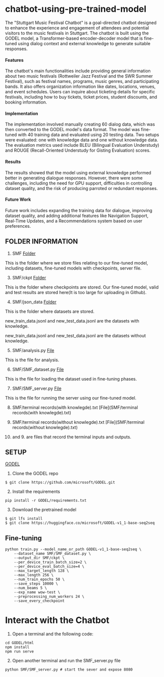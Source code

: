 # chatbot-using-pre-trained-model
The "Stuttgart Music Festival Chatbot" is a goal-directed chatbot designed to enhance the experience and engagement of attendees and potential visitors to the music festivals in Stuttgart. The chatbot is built using the GODEL model, a Transformer-based encoder-decoder model that is fine-tuned using dialog context and external knowledge to generate suitable responses.<br>

#### Features
The chatbot's main functionalities include providing general information about two music festivals (Rottweiler Jazz Festival and the SWR Summer Festival), such as festival names, programs, music genres, and participating bands. It also offers organization information like dates, locations, venues, and event schedules. Users can inquire about ticketing details for specific festivals, including how to buy tickets, ticket prices, student discounts, and booking information.

#### Implementation
The implementation involved manually creating 60 dialog data, which was then converted to the GODEL model's data format. The model was fine-tuned with 40 training data and evaluated using 20 testing data. Two setups were evaluated: one with knowledge data and one without knowledge data. The evaluation metrics used include BLEU (Bilingual Evaluation Understudy) and ROUGE (Recall-Oriented Understudy for Gisting Evaluation) scores.

#### Results
The results showed that the model using external knowledge performed better in generating dialogue responses. However, there were some challenges, including the need for GPU support, difficulties in controlling dataset quality, and the risk of producing parroted or redundant responses.

#### Future Work
Future work includes expanding the training data for dialogue, improving dataset quality, and adding additional features like Navigation Support, Real-Time Updates, and a Recommendations system based on user preferences.
<br>

## FOLDER INFORMATION
1. SMF
[Folder](SMF)

This is the folder where we store files relating to our fine-tuned model, including datasets, fine-tuned models with checkpoints, server file. 

3. SMF/ckpt
[Folder](SMF/ckpt/)

This is the folder where checkpoints are stored. Our fine-tuned model, valid and test results are stored here(It is too large for uploading in Github).   

4. SMF/json_data
[Folder](SMF/json_data/)

This is the folder where datasets are stored. 

new_train_data.jsonl and new_test_data.jsonl are the datasets with knowledge. 

new_train_data.jsonl and new_test_data.jsonl are the datasets without knowledge. 


5. SMF/analysis.py
[File](SMF/analysis.py)

This is the file for analysis. 

6. SMF/SMF_dataset.py
[File](SMF/SMF_dataset.py)

This is the file for loading the dataset used in fine-tuning phases.

7. SMF/SMF_server.py
[File](SMF/SMF_server.py)

This is the file for running the server using our fine-tuned model.

8. SMF/terminal records(with knowlegde).txt
[File](SMF/terminal records(with knowlegde).txt)

9. SMF/terminal records(without knowlegde).txt
[File](SMF/terminal records(without knowlegde).txt)

8. and 9. are files that record the terminal inputs and outputs. 

## SETUP
[GODEL](https://github.com/microsoft/GODEL.git)
1. Clone the GODEL repo
```
$ git clone https://github.com/microsoft/GODEL.git
```
2. Install the requirements
```
pip install -r GODEL/requirements.txt
```
3. Download the pretrained model
```
$ git lfs install
$ git clone https://huggingface.co/microsoft/GODEL-v1_1-base-seq2seq
```

## Fine-tuning
```
python train.py --model_name_or_path GODEL-v1_1-base-seq2seq \
	--dataset_name SMF/SMF_dataset.py \
	--output_dir SMF/ckpt \
	--per_device_train_batch_size=2 \
	--per_device_eval_batch_size=4 \
	--max_target_length 128 \
	--max_length 256 \
	--num_train_epochs 50 \
	--save_steps 10000 \
	--num_beams 5 \
	--exp_name wow-test \
	--preprocessing_num_workers 24 \
	--save_every_checkpoint 
```

# Interact with the Chatbot
1. Open a terminal and the following code:
```
cd GODEL/html
npm install
npm run serve
```
2. Open another terminal and run the SMF_server.py file
```
python SMF/SMF_server.py # start the sever and expose 8080
```

